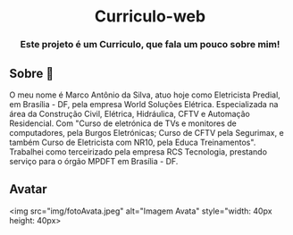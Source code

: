 <h1 align="center"> Curriculo-web </h1>
<h3 align="center"> Este projeto é um Curriculo, que fala um pouco sobre mim!</h3>

## Sobre :page_with_curl:
 O meu nome é Marco Antônio da Silva, atuo hoje como Eletricista Predial, em Brasília - DF, pela empresa World Soluções Elétrica. Especializada na área da Construção Civil, Elétrica, Hidráulica, CFTV e Automação Residencial. Com "Curso de eletrónica de TVs e monitores de computadores, pela Burgos Eletrónicas; Curso de CFTV pela Segurimax, e também Curso de Eletricista com NR10, pela Educa Treinamentos". Trabalhei como terceirizado pela empresa RCS Tecnologia, prestando serviço para o órgão MPDFT em Brasília - DF. 
 
 ## Avatar
 <img src="img/fotoAvata.jpeg" alt="Imagem Avata" style="width: 40px height: 40px>
